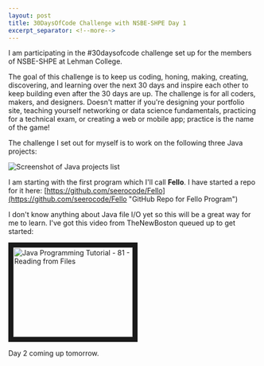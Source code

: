 ```yaml
---
layout: post
title: 30DaysOfCode Challenge with NSBE-SHPE Day 1
excerpt_separator: <!--more-->
---
```


I am participating in the #30daysofcode challenge set up for the members of NSBE-SHPE at Lehman College. 

The goal of this challenge is to keep us coding, honing, making, creating, discovering, and learning over the next 30 days and inspire each other to keep building even after the 30 days are up. The challenge is for all coders, makers, and designers. Doesn't matter if you're designing your portfolio site, teaching yourself networking or data science fundamentals, practicing for a technical exam, or creating a web or mobile app; practice is the name of the game!

The challenge I set out for myself is to work on the following three Java projects:
<!--more-->

![Screenshot of Java projects list](https://github.com/seerocode/seerocode.github.io/blob/master/images/Java-Prep-Projects.jpg?raw=true)

I am starting with the first program which I'll call **Fello**. I have started a repo for it here: [https://github.com/seerocode/Fello](https://github.com/seerocode/Fello "GitHub Repo for Fello Program")

I don't know anything about Java file I/O yet so this will be a great way for me to learn. I've got this video from TheNewBoston queued up to get started:

<a href="http://www.youtube.com/watch?feature=player_embedded&v=3RNYUKxAgmw" target="_blank"><img src="http://img.youtube.com/vi/3RNYUKxAgmw/0.jpg" 
alt="Java Programming Tutorial - 81 - Reading from Files" width="240" height="180" border="10" /></a>

Day 2 coming up tomorrow. 
